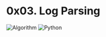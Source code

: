 # 0x03. Log Parsing
![Algorithm](https://img.shields.io/badge/Algorithm-%E2%9C%94-success)
![Python](https://img.shields.io/badge/Python-%E2%9C%94-success)
